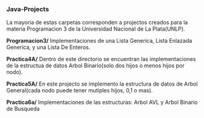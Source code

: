 ### Java-Projects

La mayoria de estas carpetas corresponden a projectos creados para la materia Programacion 3 de la Universidad Nacional de La Plata(UNLP).

**Programacion3/**
Implementaciones de una Lista Generica, Lista Enlazada Generica, y una Lista De Enteros.

**Practica4A/**
Dentro de este directorio se encuentran las implementaciones de la estructua de datos Arbol Binario(solo dos hijos o menos hijos por nodo).

**Practica5A/**
En este projecto se implemento la estructura de datos de Arbol General(cada nodo puede tener mutiples hijos, 0,1 o mas).

**Practica6a/**
Implementaciones de las estructuras: Arbol AVL y Arbol Binario de Busqueda
